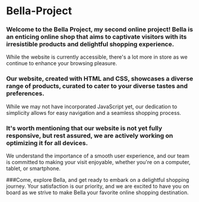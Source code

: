 # Bella-Project
### Welcome to the Bella Project, my second online project! Bella is an enticing online shop that aims to captivate visitors with its irresistible products and delightful shopping experience.
While the website is currently accessible, there's a lot more in store as we continue to enhance your browsing pleasure.

### Our website, created with HTML and CSS, showcases a diverse range of products, curated to cater to your diverse tastes and preferences. 
While we may not have incorporated JavaScript yet, our dedication to simplicity allows for easy navigation and a seamless shopping process.

### It's worth mentioning that our website is not yet fully responsive, but rest assured, we are actively working on optimizing it for all devices.
We understand the importance of a smooth user experience, and our team is committed to making your visit enjoyable, whether you're on a computer, tablet, or smartphone.

###Come, explore Bella, and get ready to embark on a delightful shopping journey.
Your satisfaction is our priority, and we are excited to have you on board as we strive to make Bella your favorite online shopping destination.
